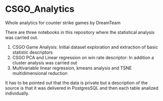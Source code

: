 # CSGO_Analytics
Whole analytics for counter strike games by DreamTeam

There are three notebooks in this repository where the statistical analysis was carried out.

  1. CSGO Game Analysis: Initial dataset exploration and extraction of basic statistic descriptors
  2. CSGO PCA and Linear regression on win rate descriptor: In addition a cluster analysis was carried out
  3. Multivariable linear regression, kmeans analysis and TSNE multidimensional reduction

It has to be pointed out that the data is private but a description of the source is that it was delivered in
PostgresSQL and then each table analized individually.
